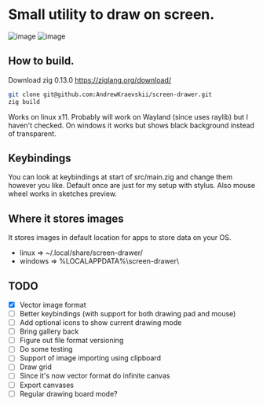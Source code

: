 # Small utility to draw on screen. 

![image](https://github.com/user-attachments/assets/475bd9d5-c0b3-4813-8ce4-9ce323167a71)
![image](https://github.com/user-attachments/assets/b615b390-e052-454c-818d-2f139788bb91)

## How to build.
Download zig 0.13.0 https://ziglang.org/download/
```sh
git clone git@github.com:AndrewKraevskii/screen-drawer.git
zig build
```
Works on linux x11. Probably will work on Wayland (since uses raylib) but I haven't checked. On windows it works but shows black background instead of transparent.

## Keybindings
You can look at keybindings at start of src/main.zig and change them however you like. Default once are just for my setup with stylus. Also mouse wheel works in sketches preview.

## Where it stores images
It stores images in default location for apps to store data on your OS.
- linux => ~/.local/share/screen-drawer/
- windows => %LOCALAPPDATA%\\screen-drawer\\



## TODO
- [x] Vector image format
- [ ] Better keybindings (with support for both drawing pad and mouse)
- [ ] Add optional icons to show current drawing mode
- [ ] Bring gallery back
- [ ] Figure out file format versioning
- [ ] Do some testing
- [ ] Support of image importing using clipboard
- [ ] Draw grid
- [ ] Since it's now vector format do infinite canvas
- [ ] Export canvases
- [ ] Regular drawing board mode?
